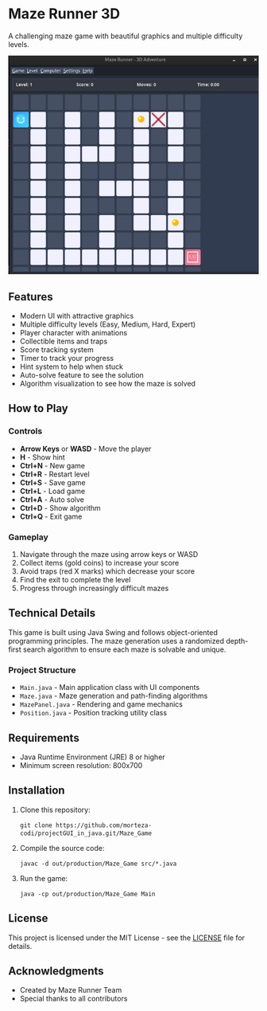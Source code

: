 # Maze Runner 3D

A challenging maze game with beautiful graphics and multiple difficulty levels.

![Maze Runner Screenshot](src/image/Screenshot.png)

## Features

- Modern UI with attractive graphics
- Multiple difficulty levels (Easy, Medium, Hard, Expert)
- Player character with animations
- Collectible items and traps
- Score tracking system
- Timer to track your progress
- Hint system to help when stuck
- Auto-solve feature to see the solution
- Algorithm visualization to see how the maze is solved

## How to Play

### Controls
- **Arrow Keys** or **WASD** - Move the player
- **H** - Show hint
- **Ctrl+N** - New game
- **Ctrl+R** - Restart level
- **Ctrl+S** - Save game
- **Ctrl+L** - Load game
- **Ctrl+A** - Auto solve
- **Ctrl+D** - Show algorithm
- **Ctrl+Q** - Exit game

### Gameplay
1. Navigate through the maze using arrow keys or WASD
2. Collect items (gold coins) to increase your score
3. Avoid traps (red X marks) which decrease your score
4. Find the exit to complete the level
5. Progress through increasingly difficult mazes

## Technical Details

This game is built using Java Swing and follows object-oriented programming principles. The maze generation uses a randomized depth-first search algorithm to ensure each maze is solvable and unique.

### Project Structure
- `Main.java` - Main application class with UI components
- `Maze.java` - Maze generation and path-finding algorithms
- `MazePanel.java` - Rendering and game mechanics
- `Position.java` - Position tracking utility class

## Requirements

- Java Runtime Environment (JRE) 8 or higher
- Minimum screen resolution: 800x700

## Installation

1. Clone this repository:
   ```
   git clone https://github.com/morteza-codi/projectGUI_in_java.git/Maze_Game
   ```

2. Compile the source code:
   ```
   javac -d out/production/Maze_Game src/*.java
   ```

3. Run the game:
   ```
   java -cp out/production/Maze_Game Main
   ```

## License

This project is licensed under the MIT License - see the [LICENSE](LICENSE) file for details.

## Acknowledgments

- Created by Maze Runner Team
- Special thanks to all contributors
